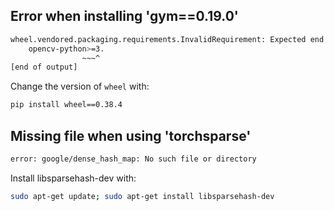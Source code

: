 ## Error when installing 'gym==0.19.0'

```bash
wheel.vendored.packaging.requirements.InvalidRequirement: Expected end or semicolon (after version specifier)
    opencv-python>=3.
                ~~~^
[end of output]
```

Change the version of `wheel` with:

```bash
pip install wheel==0.38.4
```

## Missing file when using 'torchsparse'

```bash
error: google/dense_hash_map: No such file or directory
```

Install libsparsehash-dev with:

```bash
sudo apt-get update; sudo apt-get install libsparsehash-dev
```
